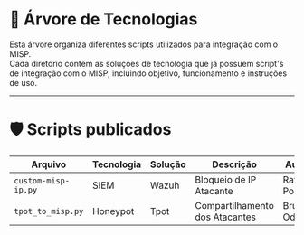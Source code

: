 
# 📘 Árvore de Tecnologias

Esta árvore organiza diferentes scripts utilizados para integração com o MISP.  
Cada diretório contém as soluções de tecnologia que já possuem script's de integração com o MISP, incluindo objetivo, funcionamento e instruções de uso.

---

# 🛡️ Scripts publicados

| Arquivo | Tecnologia | Solução | Descrição | Autor |
|---------|------------|---------|-----------|-------|
| `custom-misp-ip.py`| SIEM | Wazuh | Bloqueio de IP Atacante| Rafael Pontes |
| `tpot_to_misp.py` | Honeypot | Tpot | Compartilhamento dos Atacantes | Bruno Odon|
